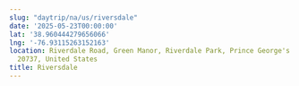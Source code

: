 ```yaml
---
slug: "daytrip/na/us/riversdale"
date: '2025-05-23T00:00:00'
lat: '38.960444279656066'
lng: '-76.93115263152163'
location: Riverdale Road, Green Manor, Riverdale Park, Prince George's County, Maryland,
  20737, United States
title: Riversdale
---
```



